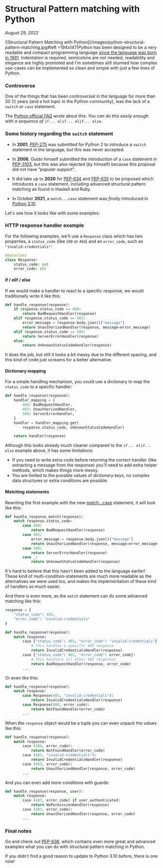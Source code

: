 # Structural Pattern matching with Python
*August 29, 2022*

![Structural Pattern Matching with Python](/images/python-structural-pattern-matching.jpg#left =194x147)Python has been designed to be a very readable and compact programming language [since the language was born in 1991](https://en.wikipedia.org/wiki/Python_(programming_language)). Indentation is required, semicolons are not needed, readability and elegance are highly promoted and I'm sometimes still stunned how complex use-cases can be implemented so clean and simple with just a few lines of Python.

### Controverse
One of the things that has been controversial in the language for more than 30 (!) years (and a hot topic in the Python community), was the lack of a `switch` or `case` statement.

The [Python official FAQ](https://docs.python.org/3.9/faq/design.html#why-isn-t-there-a-switch-or-case-statement-in-python) wrote about this:
*You can do this easily enough with a sequence of* `if... elif... elif... else`.

### Some history regarding the `switch` statement

- In **2001**, [PEP-275](https://peps.python.org/pep-0275/) was submitted for Python 2 to introduce a `switch` statement in the language, but this was never accepted.

- In **2006**, Guido himself submitted the introduction of a `case` statement in [PEP-3103](https://peps.python.org/pep-3103/), but this was also rejected (by himself) because this proposal did not have *"popular support"*.

- It did take up to **2020** for [PEP-634](https://peps.python.org/pep-0634/) and [PEP-635](https://peps.python.org/pep-0635/) to be proposed which introduces a `case` statement, including advanced structural pattern matching as found in Haskell and Ruby.

- In October **2021**, a `match...case` statement was *finally* introduced in [Python 3.10](https://docs.python.org/3/whatsnew/3.10.html).

Let's see how it looks like with some examples:

### HTTP response handler example
For the following examples, we'll use a `Response` class which has two properties, a `status_code` (like `200` or `404`) and an `error_code`, such as `"invalid-credentials"`:
```python
@dataclass
class Response:
    status_code: int
    error_code: str
```
#### if  / elif / else
If we would make a handler to react to a specific response, we would traditionally write it like this:
```python
def handle_response(response):
    if response.status_code == 400:
        return BadRequestHandler(response)
    elif response.status_code == 403:
        error_message = response.body.json()["message"]
        return UnauthorizedHandler(response, message=error_message)
    elif response.status_code == 500:
        return ServerErrorHandler(response)
    else:
        return UnknownStatusCodeHandler(response)
```
It does the job, but still it looks a bit messy due to the different spacing, and this kind of code just screams for a better alternative.

#### Dictionary mapping
For a simple handling mechanism, you could use a dictionary to map the `status_code` to a specific handler:
```python
def handle_response(response):
    handler_mapping = {
        400: BadRequestHandler,
        403: UnauthorizedHandler,
        500: ServerErrorHandler,
    }
    handler = handler_mapping.get(
        response.status_code, UnknownStatusCodeHandler)

    return handler(response)
```

Although this looks already much cleaner compared to the `if... elif... else` example above, it has some limitations:

- If you need to write extra code before returning the correct handler (like extracting a message from the response) you'll need to add extra helper methods, which makes things more messy.
- You are limited to the possible values of *dictionary keys*, no complex data structures or extra conditions are possible.

#### Matching statements
Rewriting the first example with the new [match...case](https://peps.python.org/pep-0622/) statement, it will look like this:
```python
def handle_response_match(response):
    match response.status_code:
        case 400:
            return BadRequestHandler(response)
        case 403:
            error_message = response.body.json()["message"]
            return UnauthorizedHandler(response, message=error_message)
        case 500:
            return ServerErrorHandler(response)
        case _:
            return UnknownStatusCodeHandler(response)
```

It's hard to believe that this hasn't been added to the language earlier! These kind of multi-condition-statements are much more readable as the alternatives we were used too, and makes the implementation of these kind of handlers so much easier.

And there is even more, as the `match` statement can do some advanced matching like this:
```python
response = {
    "status_code": 403,
    "error_code": "invalid-credentials"
}

def handle_response(response):
    match response:
        case {"status_code": 403, "error_code": "invalid-credentials"}:
            # This handles a specific 403 response
            return InvalidCredentialsHandler(response)
        case {"status_code": 403, "error_code": error_code}:
            # This handlers all other 403 responses
            return BadRequestHandler(response, error_code)
        ...
```
Or even like this:
```python
def handle_response(response):
    match response:
        case Response(403, "invalid-credentials"):
            return InvalidCredentialsHandler(response)
        case Response(400, error_code):
            return NotFoundHandler(error_code)
        ...
```

When the `response` object would be a tuple you can even unpack the values like this:
```python
def handle_response(response):
    match response:
        case (404, error_code):
            return NotFoundHandler(error_code)
        case (403, "invalid-credentials"):
            return InvalidCredentialsHandler(response)
        case (403, error_code):
            return UnauthorizedHandler(response, error_code)
        ...
```

And you can even add more conditions with guards:
```python
def handle_response(response, user):
    match response:
        case (403, error_code) if user.authenticated:
            return NoPermissionHandler(response)
        case (403, error_code):
            return UnauthorizedHandler(response, error_code)
        ...
```

### Final notes
Go and check out [PEP-636](https://peps.python.org/pep-0636/), which contains even more great and advanced examples what you can do with structural pattern matching in Python.

If you didn't find a good reason to update to Python 3.10 before, there is one now!
